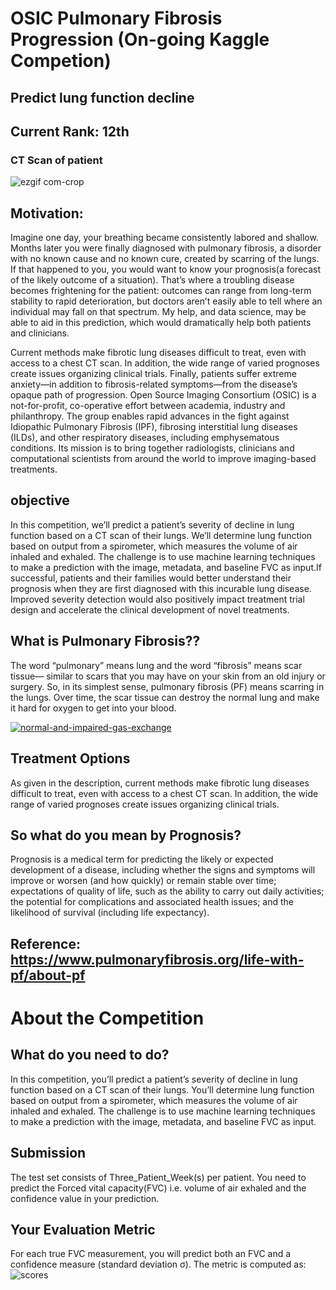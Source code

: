 # OSIC Pulmonary Fibrosis Progression (On-going Kaggle Competion)
## Predict lung function decline
## Current Rank: 12th

### CT Scan of patient 
![ezgif com-crop](https://user-images.githubusercontent.com/39052765/88742777-b01d5780-d160-11ea-8446-43d69eb3618d.gif)

## Motivation:
Imagine one day, your breathing became consistently labored and shallow. Months later you were finally diagnosed with pulmonary fibrosis, a disorder with no known cause and 
no known cure, created by scarring of the lungs. If that happened to you, you would want to know your prognosis(a forecast of the likely outcome of a situation). That’s where a 
troubling disease becomes frightening for the patient: outcomes can range from long-term stability to rapid deterioration, but doctors aren’t easily able to tell where an 
individual may fall on that spectrum. My help, and data science, may be able to aid in this prediction, which would dramatically help both patients and clinicians.

Current methods make fibrotic lung diseases difficult to treat, even with access to a chest CT scan. In addition, the wide range of varied prognoses create issues organizing 
clinical trials. Finally, patients suffer extreme anxiety—in addition to fibrosis-related symptoms—from the disease’s opaque path of progression. Open Source Imaging Consortium 
(OSIC) is a not-for-profit, co-operative effort between academia, industry and philanthropy. The group enables rapid advances in the fight against Idiopathic Pulmonary 
Fibrosis (IPF), fibrosing interstitial lung diseases (ILDs), and other respiratory diseases, including emphysematous conditions. Its mission is to bring together radiologists, 
clinicians and computational scientists from around the world to improve imaging-based treatments.

## objective
In this competition, we’ll predict a patient’s severity of decline in lung function based on a CT scan of their lungs. We’ll determine lung function based on output from a 
spirometer, which measures the volume of air inhaled and exhaled. The challenge is to use machine learning techniques to make a prediction with the image, metadata, 
and baseline FVC as input.If successful, patients and their families would better understand their prognosis when they are first diagnosed with this incurable lung disease. 
Improved severity detection would also positively impact treatment trial design and accelerate the clinical development of novel treatments.

## What is Pulmonary Fibrosis??
The word “pulmonary” means lung and the word “fibrosis” means scar tissue— similar to scars that you may have on your skin from an old injury or surgery. So, in its simplest 
sense, pulmonary fibrosis (PF) means scarring in the lungs. Over time, the scar tissue can destroy the normal lung and make it hard for oxygen to get into your blood.

[![normal-and-impaired-gas-exchange](https://user-images.githubusercontent.com/39052765/88479760-1e9ac380-cf6f-11ea-9101-2bc73422b3bb.png)](url)

## Treatment Options
As given in the description, current methods make fibrotic lung diseases difficult to treat, even with access to a chest CT scan. In addition, the wide range of varied prognoses
create issues organizing clinical trials.

## So what do you mean by Prognosis?
Prognosis is a medical term for predicting the likely or expected development of a disease, including whether the signs and symptoms will improve or worsen (and how quickly) or
remain stable over time; expectations of quality of life, such as the ability to carry out daily activities; the potential for complications and associated health issues; and the likelihood of survival (including life expectancy).

## Reference: https://www.pulmonaryfibrosis.org/life-with-pf/about-pf

# About the Competition
## What do you need to do?
In this competition, you’ll predict a patient’s severity of decline in lung function based on a CT scan of their lungs. You’ll determine lung function based on output from a
spirometer, which measures the volume of air inhaled and exhaled. The challenge is to use machine learning techniques to make a prediction with the image, metadata, and baseline FVC as input.

## Submission
The test set consists of Three_Patient_Week(s) per patient. You need to predict the Forced vital capacity(FVC) i.e. volume of air exhaled and the confidence value in your prediction.

## Your Evaluation Metric
For each true FVC measurement, you will predict both an FVC and a confidence measure (standard deviation σ). The metric is computed as:
![scores](https://user-images.githubusercontent.com/39052765/88480298-e5fce900-cf72-11ea-8d78-bcf5cbd03c19.jpg)


